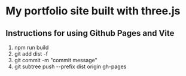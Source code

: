 # My portfolio site built with three.js

## Instructions for using Github Pages and Vite
1. npm run build
2. git add dist -f
3. git commit -m "commit message"
4. git subtree push --prefix dist origin gh-pages
